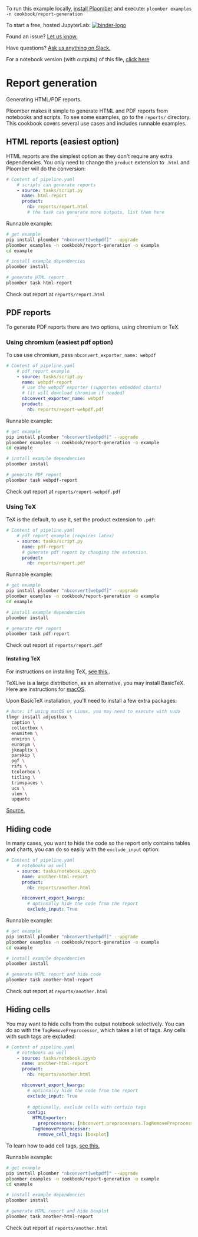 <!-- start header -->
To run this example locally, [install Ploomber](https://docs.ploomber.io/en/latest/get-started/install.html) and execute: `ploomber examples -n cookbook/report-generation`

To start a free, hosted JupyterLab: [![binder-logo](https://mybinder.org/badge_logo.svg)](https://mybinder.org/v2/gh/ploomber/binder-env/main?urlpath=git-pull%3Frepo%3Dhttps%253A%252F%252Fgithub.com%252Fploomber%252Fprojects%26urlpath%3Dlab%252Ftree%252Fprojects%252Fcookbook/report-generation%252FREADME.ipynb%26branch%3Dmaster)

Found an issue? [Let us know.](https://github.com/ploomber/projects/issues/new?title=cookbook/report-generation%20issue)

Have questions? [Ask us anything on Slack.](https://ploomber.io/community/)

For a notebook version (with outputs) of this file, [click here](https://github.com/ploomber/projects/blob/master/cookbook/report-generation/README.ipynb)
<!-- end header -->



# Report generation

<!-- start description -->
Generating HTML/PDF reports.
<!-- end description -->

Ploomber makes it simple to generate HTML and PDF reports from notebooks and scripts. To see some examples, go to the `reports/` directory. This cookbook covers several use cases and includes runnable examples.

## HTML reports (easiest option)

HTML reports are the simplest option as they don't require any extra dependencies. You only need to change the `product` extension to `.html` and Ploomber will do the conversion:

<!-- #md -->
```yaml
# Content of pipeline.yaml
    # scripts can generate reports
    - source: tasks/script.py
      name: html-report
      product:
        nb: reports/report.html
        # the task can generate more outputs, list them here
```
<!-- #endmd -->

Runnable example:

<!-- #md -->
```sh
# get example
pip install ploomber "nbconvert[webpdf]" --upgrade
ploomber examples -n cookbook/report-generation -o example
cd example

# install example dependencies
ploomber install

# generate HTML report
ploomber task html-report
```
<!-- #endmd -->

Check out report at `reports/report.html`

## PDF reports

To generate PDF reports there are two options, using chromium or TeX.

### Using chromium (easiest pdf option)

To use use chromium, pass `nbconvert_exporter_name: webpdf`

<!-- #md -->
```yaml
# Content of pipeline.yaml
    # pdf report example
    - source: tasks/script.py
      name: webpdf-report
      # use the webpdf exporter (supportes embedded charts)
      # (it will download chromium if needed)
      nbconvert_exporter_name: webpdf
      product:
        nb: reports/report-webpdf.pdf
```
<!-- #endmd -->

Runnable example:

<!-- #md -->
```sh
# get example
pip install ploomber "nbconvert[webpdf]" --upgrade
ploomber examples -n cookbook/report-generation -o example
cd example

# install example dependencies
ploomber install

# generate PDF report
ploomber task webpdf-report
```
<!-- #endmd -->

Check out report at `reports/report-webpdf.pdf`

### Using TeX

TeX is the default, to use it, set the product extension to `.pdf`:

<!-- #md -->
```yaml
# Content of pipeline.yaml
    # pdf report example (requires latex)
    - source: tasks/script.py
      name: pdf-report
      # generate pdf report by changing the extension.
      product:
        nb: reports/report.pdf
```
<!-- #endmd -->

Runnable example:

<!-- #md -->
```sh
# get example
pip install ploomber "nbconvert[webpdf]" --upgrade
ploomber examples -n cookbook/report-generation -o example
cd example

# install example dependencies
ploomber install

# generate PDF report
ploomber task pdf-report
```
<!-- #endmd -->

Check out report at `reports/report.pdf`

#### Installing TeX

For instructions on installing TeX, [see this.](https://www.tug.org/texlive/).

TeXLive is a large distribution, as an alternative, you may install BasicTeX. Here are instructions for [macOS](https://www.tug.org/mactex/morepackages.html).

Upon BasicTeX installation, you'll need to install a few extra packages:

<!-- #md -->
```sh
# Note: if using macOS or Linux, you may need to execute with sudo
tlmgr install adjustbox \
  caption \
  collectbox \
  enumitem \
  environ \
  eurosym \
  jknapltx \
  parskip \
  pgf \
  rsfs \
  tcolorbox \
  titling \
  trimspaces \
  ucs \
  ulem \
  upquote 
```
<!-- #endmd -->

[Source.](https://github.com/jupyter/nbconvert/issues/1328)

## Hiding code

In many cases, you want to hide the code so the report only contains tables and charts, you can do so easily with the `exclude_input` option:

<!-- #md -->
```yaml
# Content of pipeline.yaml
    # notebooks as well
    - source: tasks/notebook.ipynb
      name: another-html-report
      product:
        nb: reports/another.html

      nbconvert_export_kwargs:
        # optionally hide the code from the report
        exclude_input: True
```
<!-- #endmd -->

Runnable example:

<!-- #md -->
```sh
# get example
pip install ploomber "nbconvert[webpdf]" --upgrade
ploomber examples -n cookbook/report-generation -o example
cd example

# install example dependencies
ploomber install

# generate HTML report and hide code
ploomber task another-html-report
```
<!-- #endmd -->

Check out report at `reports/another.html`

## Hiding cells

You may want to hide cells from the output notebook selectively. You can do so with the `TagRemovePreprocessor`, which takes a list of tags. Any cells with such tags are excluded:

<!-- #md -->
```yaml
# Content of pipeline.yaml
    # notebooks as well
    - source: tasks/notebook.ipynb
      name: another-html-report
      product:
        nb: reports/another.html

      nbconvert_export_kwargs:
        # optionally hide the code from the report
        exclude_input: True
      
        # optionally, exclude cells with certain tags
        config:
          HTMLExporter:
            preprocessors: [nbconvert.preprocessors.TagRemovePreprocessor]
          TagRemovePreprocessor:
            remove_cell_tags: [boxplot]
```
<!-- #endmd -->

To learn how to add cell tags, [see this.](https://ploomber.io/s/tags)

Runnable example:

<!-- #md -->
```sh
# get example
pip install ploomber "nbconvert[webpdf]" --upgrade
ploomber examples -n cookbook/report-generation -o example
cd example

# install example dependencies
ploomber install

# generate HTML report and hide boxplot
ploomber task another-html-report
```
<!-- #endmd -->

Check out report at `reports/another.html`